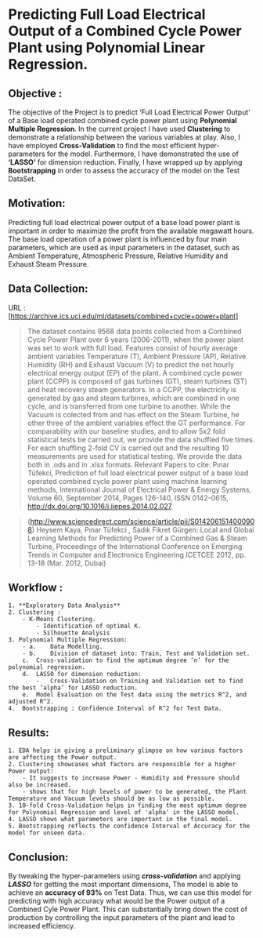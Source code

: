 # Predicting Full Load Electrical Output of a Combined Cycle Power Plant using Polynomial Linear Regression.

## Objective :

The objective of the Project is to predict ‘Full Load Electrical Power Output’ of a Base load operated combined cycle power plant using **Polynomial Multiple Regression**. In the current project I have used **Clustering** to demonstrate a relationship between the various variables at play. Also, I have employed **Cross-Validation** to find the most efficient hyper-parameters for the model. Furthermore, I have demonstrated the use of **‘LASSO’** for dimension reduction. Finally, I have wrapped up by applying **Bootstrapping** in order to assess the accuracy of the model on the Test DataSet.

## Motivation:

Predicting full load electrical power output of a base load power plant is important in order to maximize the profit from the available megawatt hours. The base load operation of a power plant is influenced by four main parameters, which are used as input parameters in the dataset, such as Ambient Temperature, Atmospheric Pressure, Relative Humidity and Exhaust Steam Pressure. 

## Data Collection:

URL : [https://archive.ics.uci.edu/ml/datasets/combined+cycle+power+plant]

> The dataset contains 9568 data points collected from a Combined Cycle Power Plant over 6 years (2006-2011), when the power plant was set to work with full load. Features consist of hourly average ambient variables Temperature (T), Ambient Pressure (AP), Relative Humidity (RH) and Exhaust Vacuum (V) to predict the net hourly electrical energy output (EP) of the plant. A combined cycle power plant (CCPP) is composed of gas turbines (GT), steam turbines (ST) and heat recovery steam generators. In a CCPP, the electricity is generated by gas and steam turbines, which are combined in one cycle, and is transferred from one turbine to another. While the Vacuum is colected from and has effect on the Steam Turbine, he other three of the ambient variables effect the GT performance. For comparability with our baseline studies, and to allow 5x2 fold statistical tests be carried out, we provide the data shuffled five times. For each shuffling 2-fold CV is carried out and the resulting 10 measurements are used for statistical testing. We provide the data both in .ods and in .xlsx formats. Relevant Papers to cite: Pınar Tüfekci, Prediction of full load electrical power output of a base load operated combined cycle power plant using machine learning methods, International Journal of Electrical Power & Energy Systems, Volume 60, September 2014, Pages 126-140, ISSN 0142-0615, http://dx.doi.org/10.1016/j.ijepes.2014.02.027. 

> (http://www.sciencedirect.com/science/article/pii/S0142061514000908) Heysem Kaya, Pınar Tüfekci , Sadık Fikret Gürgen: Local and Global Learning Methods for Predicting Power of a Combined Gas & Steam Turbine, Proceedings of the International Conference on Emerging Trends in Computer and Electronics Engineering ICETCEE 2012, pp. 13-18 (Mar. 2012, Dubai)

## Workflow :

    1. **Exploratory Data Analysis**
    2. Clustering :
        - K-Means Clustering.
            - Identification of optimal K.
            - Silhouette Analysis
    3. Polynomial Multiple Regression:
        - a.	Data Modelling.
        - b.	Division of dataset into: Train, Test and Validation set.
        c.	Cross-validation to find the optimum degree ‘n’ for the polynomial regression.
        d.	LASSO for dimension reduction:
            -	Cross-Validation on Training and Validation set to find the best ‘alpha’ for LASSO reduction.
        e.	Model Evaluation on the Test data using the metrics R^2, and adjusted R^2.
    4.  Bootstrapping : Confidence Interval of R^2 for Test Data.
    
## Results:

    1. EDA helps in giving a preliminary glimpse on how various factors are affecting the Power output.
    2. Clustering showcases what factors are responsible for a higher Power output:
        - It suggests to increase Power - Humidity and Pressure should also be increased.
        - shows that for high levels of power to be generated, the Plant Temperature and Vacuum levels should be as low as possible.
    3. 10-fold Cross-Validation helps in finding the most optimum degree for Polynomial Regression and level of 'alpha' in the LASSO model.
    4. LASSO shows what parameters are important in the final model.
    5. Bootstrapping reflects the confidence Interval of Accuracy for the model for unseen data.

## Conclusion:

By tweaking the hyper-parameters using **_cross-validation_** and applying **_LASSO_** for getting the most important dimensions, The model is able to achieve an **accuracy of 93%** on Test Data. Thus, we can use this model for predicting with high accuracy what would be the Power output of a Combined Cyle Power Plant. This can substantially bring down the cost of production by controlling the input parameters of the plant and lead to increased efficiency.
